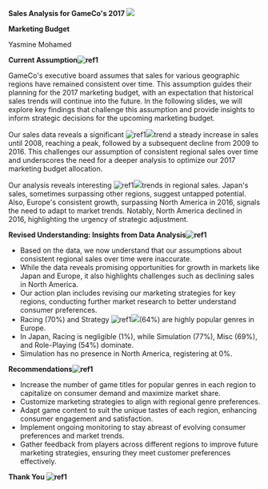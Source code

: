﻿**Sales Analysis for GameCo's 2017 ![](Aspose.Words.1b78331b-b37d-4e73-939f-1d1de8a8ee51.001.png)**

**Marketing Budget**

Yasmine Mohamed

**Current Assumption![ref1]**

GameCo's executive board assumes that sales for various geographic regions have remained consistent over time. This assumption guides their planning for the 2017 marketing budget, with an expectation that historical sales trends will continue into the future. In the following slides, we will explore key findings that challenge this assumption and provide insights to inform strategic decisions for the upcoming marketing budget.

Our sales data reveals a significant  ![ref1]![](Aspose.Words.1b78331b-b37d-4e73-939f-1d1de8a8ee51.003.png)trend a steady increase in sales until  2008, reaching a peak, followed by a  subsequent decline from 2009 to 2016.  This challenges our assumption of  consistent regional sales over time and  underscores the need for a deeper  analysis to optimize our 2017  marketing budget allocation. 

Our analysis reveals interesting  ![ref1]![](Aspose.Words.1b78331b-b37d-4e73-939f-1d1de8a8ee51.004.png)trends in regional sales. Japan's sales,  sometimes surpassing other regions,  suggest untapped potential. Also,  Europe's consistent growth,  surpassing North America in 2016,  signals the need to adapt to market  trends. Notably, North America  declined in 2016, highlighting the  urgency of strategic adjustment. 

**Revised Understanding: Insights from Data Analysis![ref1]**

- Based on the data, we now understand that our assumptions about consistent regional sales over time were inaccurate. 
- While the data reveals promising opportunities for growth in markets like Japan and Europe, it also highlights challenges such as declining sales in North America. 
- Our action plan includes revising our marketing strategies for key regions, conducting further market research to better understand consumer preferences.
- Racing (70%) and Strategy  ![ref1]![](Aspose.Words.1b78331b-b37d-4e73-939f-1d1de8a8ee51.005.png)(64%) are highly popular  genres in Europe. 
- In Japan, Racing is negligible  (1%), while Simulation (77%),  Misc (69%), and Role-Playing  (54%) dominate. 
- Simulation has no presence  in North America, registering  at 0%. 

**Recommendations![ref1]**

- Increase the number of game titles for popular genres in each region to capitalize on consumer demand and maximize market share.
- Customize marketing strategies to align with regional genre preferences.
- Adapt game content to suit the unique tastes of each region, enhancing consumer engagement and satisfaction.
- Implement ongoing monitoring to stay abreast of evolving consumer preferences and market trends.
- Gather feedback from players across different regions to improve future marketing strategies, ensuring they meet customer preferences effectively.

**Thank You ![ref1]**

[ref1]: Aspose.Words.1b78331b-b37d-4e73-939f-1d1de8a8ee51.002.png
